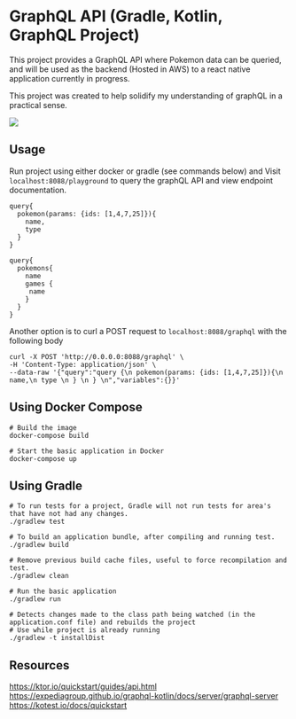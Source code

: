 # GraphQL API (Gradle, Kotlin, GraphQL Project)
This project provides a GraphQL API where Pokemon data can be queried, and will be used as the 
backend (Hosted in AWS) to a react native application currently in progress.

This project was created to help solidify my understanding of graphQL in a practical sense.

![](https://j.gifs.com/P7RJjn.gif)

## Usage
Run project using either docker or gradle (see commands below) and
Visit `localhost:8088/playground` to query the graphQL API and view endpoint documentation.
```
query{
  pokemon(params: {ids: [1,4,7,25]}){
    name,
    type
  }
}

query{
  pokemons{
    name
    games {
     name
    }
  }
}
```
Another option is to curl a POST request to `localhost:8088/graphql` with the following body
```
curl -X POST 'http://0.0.0.0:8088/graphql' \
-H 'Content-Type: application/json' \
--data-raw '{"query":"query {\n pokemon(params: {ids: [1,4,7,25]}){\n name,\n type \n } \n } \n","variables":{}}'
```

## Using Docker Compose
```
# Build the image
docker-compose build

# Start the basic application in Docker
docker-compose up
```

## Using Gradle
```
# To run tests for a project, Gradle will not run tests for area's that have not had any changes.
./gradlew test

# To build an application bundle, after compiling and running test.
./gradlew build

# Remove previous build cache files, useful to force recompilation and test.
./gradlew clean

# Run the basic application
./gradlew run

# Detects changes made to the class path being watched (in the application.conf file) and rebuilds the project
# Use while project is already running
./gradlew -t installDist
```

## Resources
https://ktor.io/quickstart/guides/api.html
https://expediagroup.github.io/graphql-kotlin/docs/server/graphql-server
https://kotest.io/docs/quickstart

